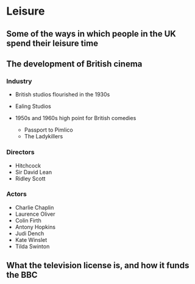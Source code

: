 # Leisure

## Some of the ways in which people in the UK spend their leisure time

## The development of British cinema

### Industry

* British studios flourished in the 1930s
* Ealing Studios

* 1950s and 1960s high point for British comedies
  * Passport to Pimlico
  * The Ladykillers

### Directors

* Hitchcock
* Sir David Lean
* Ridley Scott

### Actors

* Charlie Chaplin
* Laurence Oliver
* Colin Firth
* Antony Hopkins
* Judi Dench
* Kate Winslet
* Tilda Swinton

## What the television license is, and how it funds the BBC